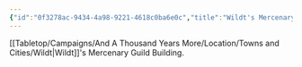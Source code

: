 ```yaml
---
{"id":"0f3278ac-9434-4a98-9221-4618c0ba6e0c","title":"Wildt's Mercenary Guild Building","description":"Wildt's Mercenary Guild Building.","publish":true,"date_created":"Sunday, July 2nd 2023, 3:16:42 pm","date_modified":"Wednesday, April 10th 2024, 8:44:55 pm","cssclasses":["mado-heading"],"path":"Tabletop/Campaigns/And A Thousand Years More/Location/Towns and Cities/Landmarks/Wildt/Wildt's Mercenary Guild Building.md","permalink":"/tabletop/campaigns/and-a-thousand-years-more/location/towns-and-cities/landmarks/wildt/wildt-s-mercenary-guild-building/","PassFrontmatter":true}
---
```



[[Tabletop/Campaigns/And A Thousand Years More/Location/Towns and Cities/Wildt\|Wildt]]'s Mercenary Guild Building.
